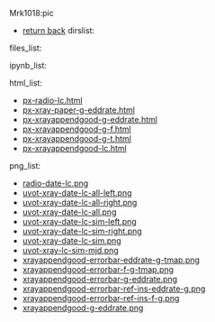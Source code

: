 Mrk1018:pic
- [return back](../)
 dirslist: 

 files_list: 

 ipynb_list: 

 html_list: 
- [px-radio-lc.html](./px-radio-lc.html)
- [px-xray-paper-g-eddrate.html](./px-xray-paper-g-eddrate.html)
- [px-xrayappendgood-g-eddrate.html](./px-xrayappendgood-g-eddrate.html)
- [px-xrayappendgood-g-f.html](./px-xrayappendgood-g-f.html)
- [px-xrayappendgood-g-t.html](./px-xrayappendgood-g-t.html)
- [px-xrayappendgood-lc.html](./px-xrayappendgood-lc.html)

 png_list: 
- [radio-date-lc.png](./radio-date-lc.png)
- [uvot-xray-date-lc-all-left.png](./uvot-xray-date-lc-all-left.png)
- [uvot-xray-date-lc-all-right.png](./uvot-xray-date-lc-all-right.png)
- [uvot-xray-date-lc-all.png](./uvot-xray-date-lc-all.png)
- [uvot-xray-date-lc-sim-left.png](./uvot-xray-date-lc-sim-left.png)
- [uvot-xray-date-lc-sim-right.png](./uvot-xray-date-lc-sim-right.png)
- [uvot-xray-date-lc-sim.png](./uvot-xray-date-lc-sim.png)
- [uvot-xray-lc-sim-mjd.png](./uvot-xray-lc-sim-mjd.png)
- [xrayappendgood-errorbar-eddrate-g-tmap.png](./xrayappendgood-errorbar-eddrate-g-tmap.png)
- [xrayappendgood-errorbar-f-g-tmap.png](./xrayappendgood-errorbar-f-g-tmap.png)
- [xrayappendgood-errorbar-g-eddrate.png](./xrayappendgood-errorbar-g-eddrate.png)
- [xrayappendgood-errorbar-ref-ins-eddrate-g.png](./xrayappendgood-errorbar-ref-ins-eddrate-g.png)
- [xrayappendgood-errorbar-ref-ins-f-g.png](./xrayappendgood-errorbar-ref-ins-f-g.png)
- [xrayappendgood-g-eddrate.png](./xrayappendgood-g-eddrate.png)
